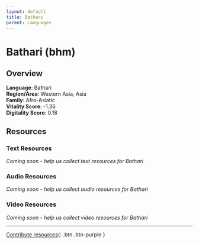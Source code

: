 ```yaml
---
layout: default
title: Bathari
parent: Languages
---
```


# Bathari (bhm)

## Overview

**Language**: Bathari  
**Region/Area**: Western Asia, Asia  
**Family**: Afro-Asiatic  
**Vitality Score**: -1.36  
**Digitality Score**: 0.18  

## Resources

### Text Resources
*Coming soon - help us collect text resources for Bathari*

### Audio Resources
*Coming soon - help us collect audio resources for Bathari*

### Video Resources
*Coming soon - help us collect video resources for Bathari*

---

[Contribute resources](https://fairtrain.github.io/){: .btn .btn-purple }
